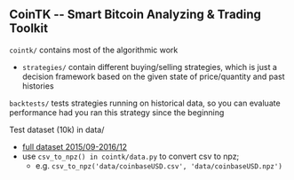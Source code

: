 ## CoinTK -- Smart Bitcoin Analyzing & Trading Toolkit




```cointk/``` contains most of the algorithmic work
* ```strategies/``` contain different buying/selling strategies, which is just a decision framework based on the given state of price/quantity and past histories



```backtests/``` tests strategies running on historical data, so you can evaluate performance had you ran this strategy since the beginning



Test dataset (10k) in data/
* [full dataset 2015/09-2016/12](http://api.bitcoincharts.com/v1/csv/coinbaseUSD.csv.gz)
* use ```csv_to_npz() in cointk/data.py``` to convert csv to npz; 
  * e.g. ```csv_to_npz('data/coinbaseUSD.csv', 'data/coinbaseUSD.npz')```